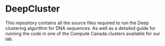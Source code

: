 # DeepCluster
This repository contains all the source files required to run the Deep clustering algorithm for DNA sequences. As well as a detailed guide for running the code in one of the Compute Canada clusters available for our lab.
